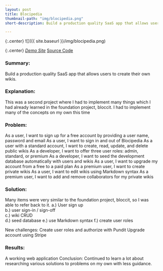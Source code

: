 ```yaml
---
layout: post
title: Blocipedia
thumbnail-path: "img/blocipedia.png"
short-description: Build a production quality SaaS app that allows users to create their own wikis.

---
```


{:.center}
![]({{ site.baseurl }}/img/blocipedia.png)

{:.center}
<a class="button" href="https://vrcooper-blocipedia.herokuapp.com" target="_blank"><i class="fa fa-cloud"> Demo Site</i></a> <a class="button" href="https://github.com/vrcooper/Blocipedia" target="_blank"><i class="fa fa-fw fa-github"></i> Source Code</a>

### Summary:
Build a production quality SaaS app that allows users to create their own wikis.

### Explanation:
This was a second project where I had to implement many things which I had already learned in the foundation project, bloccit. I had to implement many of the concepts on my own this time


### Problem:
As a user, I want to sign up for a free account by providing a user name, password and email
As a user, I want to sign in and out of Blocipedia
As a user with a standard account, I want to create, read, update, and delete public wikis
As a developer, I want to offer three user roles: admin, standard, or premium
As a developer, I want to seed the development database automatically with users and wikis
As a user, I want to upgrade my account from a free to a paid plan
As a premium user, I want to create private wikis
As a user, I want to edit wikis using Markdown syntax
As a premium user, I want to add and remove collaborators for my private wikis

### Solution:
Many items were very similar to the foundation project, bloccit, so I was able to refer back to it.
a.) User sign up  
b.) user sign-in / sign-off  
c.) wiki CRUD  
d.) seed database
e.) use Markdown syntax
f.) create user roles

New challenges: 
Create user roles and authorize with Pundit
Upgrade account using Stripe

### Results:
A working web application
Conclusion:
Continued to learn a lot about researching various solutions to problems on my own with less guidance.